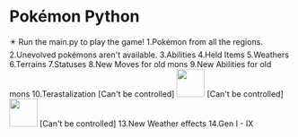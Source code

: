 <head><h1>
Pokémon Python</bold></h1>
✴️ Run the main.py to play the game!
1.Pokémon from all the regions.
2.Unevolved pokémons aren't available.
3.Abilities
4.Held Items
5.Weathers
6.Terrains
7.Statuses
8.New Moves for old mons
9.New Abilities for old mons
10.Terastalization [Can't be controlled]
<a><img height="50" src="https://media.discordapp.net/attachments/1001829969745420328/1047032986173976576/image_search_1669702475343.png"/>
</a>[Can't be controlled]
<a><img height="50" src="https://media.discordapp.net/attachments/1001829969745420328/1047033006008827934/image_search_1669702388317.png"/>
</a>[Can't be controlled]
13.New Weather effects
14.Gen I - IX
